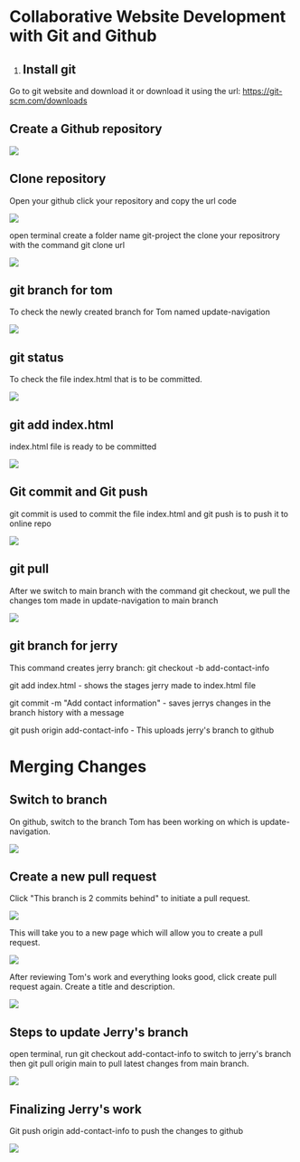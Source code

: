 # Collaborative Website Development with Git and Github

1. ## Install git

Go to git website and download it or download it using the url: https://git-scm.com/downloads

## Create a Github repository

![](./img/1.Create%20a%20Github%20acc.png)

## Clone repository

Open your github click your repository and copy the url code 

![](./img/2.Clone%20repo.png)

open terminal create a folder name git-project the clone your repositrory with the command git clone url

![](./img/3.Git%20clone2.png)

## git branch for tom
To check the newly created branch for Tom named update-navigation

![](./img/4.Git%20branch.png)

## git status 
To check the file index.html that is to be committed.

![](./img/5.Git%20status.png)

## git add index.html
index.html file is ready to be committed

![](./img/6.Git%20add.png)

## Git commit and Git push
git commit is used to commit the file index.html and git push is to push it to online repo

![](./img/7.Git%20commit%20and%20push.png)

## git pull
 After we switch to main branch with the command git checkout, we pull the changes tom made in update-navigation to main branch

![](./img/8.Git%20pull.png)

## git branch for jerry
This command creates jerry branch: git checkout -b add-contact-info

git add index.html - shows the stages jerry made to index.html file

git commit -m "Add contact information" - saves jerrys changes in the branch history with a message

git push origin add-contact-info - This uploads jerry's branch to github


# Merging Changes

## Switch to branch

On github, switch to the branch Tom has been working on which is update-navigation.

![](./img/10.%20Tom%20branch.png)

## Create a new pull request

Click "This branch is 2 commits behind" to initiate a pull request. 

![](./img/11.Create%20pull%20request%201.png)

This will take you to a new page which will allow you to create a pull request. 

![](./img/12.%20Create%20pull%20request%202.png)

After reviewing Tom's work and everything looks good, click create pull request again. Create a title and description.

![](./img/13.%20create%20pull%20request%204.png)

## Steps to update Jerry's branch
open terminal, run git checkout add-contact-info to switch to jerry's branch then git pull origin main to pull latest changes from main branch.

![](./img/14.git%20check%20and%20pull.png)

## Finalizing Jerry's work

Git push origin add-contact-info to push the changes to github 

![](./img/15.%20git%20push.png)